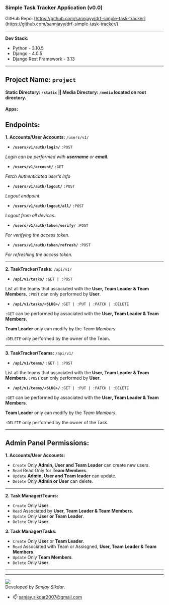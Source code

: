 ### Simple Task Tracker Application (v0.0)
GitHub Repo: [https://github.com/sannjayy/drf-simple-task-tracker](https://github.com/sannjayy/drf-simple-task-tracker/)

---
**Dev Stack:** 

- Python - 3.10.5
- Django - 4.0.5
- Django Rest Framework - 3.13

---
## Project Name: `project`
#### Static Directory: `/static` ||  Media Directory: `/media` located on root directory.

**Apps:** 
## Endpoints:

**1. Accounts/User Accounts:**  `/users/v1/` 
- **`/users/v1/auth/login/`** `:POST` 

*Login can be performed with **username** or **email**.*

- **`/users/v1/account/`** `:GET`

*Fetch Authenticated user's Info*

- **`/users/v1/auth/logout/`** `:POST` 

*Logout endpoint.*

- **`/users/v1/auth/logout/all/`** `:POST` 

*Logout from all devices.*

- **`/users/v1/auth/token/verify/`** `:POST` 

*For verifying the access token.*
- **`/users/v1/auth/token/refresh/`** `:POST` 

*For refreshing the access token.*

---

**2. TaskTracker/Tasks:**  `/api/v1/`

- **`/api/v1/tasks/`** `:GET | :POST` 

List all the teams that associated with the **User, Team Leader & Team Members.** `:POST` can only performed by **User**. 

- **`/api/v1/tasks/<SLUG>/`** `:GET | :PUT | :PATCH | :DELETE` 

`:GET` can be performed by associated with the **User, Team Leader & Team Members**. 

**Team Leader** only can modify by the *Team Members*. 

`:DELETE` only performed by the owner of the Team. 

---

**3. TaskTracker/Teams:**  `/api/v1/`

- **`/api/v1/teams/`** `:GET | :POST` 

List all the teams that associated with the **User, Team Leader & Team Members.** `:POST` can only performed by **User**. 

- **`/api/v1/teams/<SLUG>/`** `:GET | :PUT | :PATCH | :DELETE` 

`:GET` can be performed by associated with the **User, Team Leader & Team Members**. 

**Team Leader** only can modify by the *Team Members*. 

`:DELETE` only performed by the owner of the Task. 

---
## Admin Panel Permissions:

**1. Accounts/User Accounts:** 

- `Create` Only **Admin, User and Team Leader** can create new users.
- `Read` Read Only for **Team Members**.
- `Update` **Admin, User and Team leader** can update.
- `Delete` Only **Admin or User** can delete.

---
**2. Task Manager/Teams:** 

- `Create` Only **User**.
- `Read` Associated by **User, Team Leader & Team Members**.
- `Update` Only **User or Team Leader**.
- `Delete`  Only **User**.

**3. Task Manager/Tasks:** 

- `Create` Only **User** or **Team Leader**.
- `Read` Associated with Team or Assisgned, **User, Team Leader & Team Members**.
- `Update` Only **Team Members**.
- `Delete` Only **User**.
----



---
[![](https://img.shields.io/github/followers/sannjayy?style=social)](https://github.com/sannjayy)  
Developed by *Sanjay Sikdar*.   
- 📫 sanjay.sikdar2007@gmail.com

